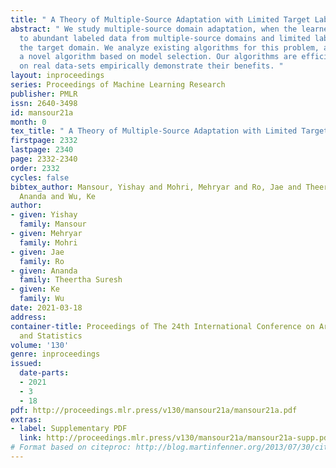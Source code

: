 ```yaml
---
title: " A Theory of Multiple-Source Adaptation with Limited Target Labeled Data "
abstract: " We study multiple-source domain adaptation, when the learner has access
  to abundant labeled data from multiple-source domains and limited labeled data from
  the target domain. We analyze existing algorithms for this problem, and propose
  a novel algorithm based on model selection. Our algorithms are efficient, and experiments
  on real data-sets empirically demonstrate their benefits. "
layout: inproceedings
series: Proceedings of Machine Learning Research
publisher: PMLR
issn: 2640-3498
id: mansour21a
month: 0
tex_title: " A Theory of Multiple-Source Adaptation with Limited Target Labeled Data "
firstpage: 2332
lastpage: 2340
page: 2332-2340
order: 2332
cycles: false
bibtex_author: Mansour, Yishay and Mohri, Mehryar and Ro, Jae and Theertha Suresh,
  Ananda and Wu, Ke
author:
- given: Yishay
  family: Mansour
- given: Mehryar
  family: Mohri
- given: Jae
  family: Ro
- given: Ananda
  family: Theertha Suresh
- given: Ke
  family: Wu
date: 2021-03-18
address:
container-title: Proceedings of The 24th International Conference on Artificial Intelligence
  and Statistics
volume: '130'
genre: inproceedings
issued:
  date-parts:
  - 2021
  - 3
  - 18
pdf: http://proceedings.mlr.press/v130/mansour21a/mansour21a.pdf
extras:
- label: Supplementary PDF
  link: http://proceedings.mlr.press/v130/mansour21a/mansour21a-supp.pdf
# Format based on citeproc: http://blog.martinfenner.org/2013/07/30/citeproc-yaml-for-bibliographies/
---
```

